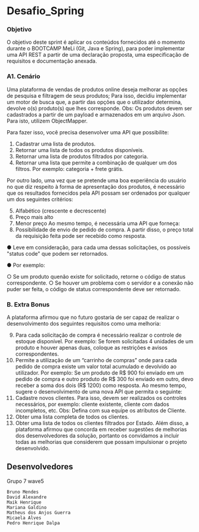 # Desafio_Spring

### Objetivo

O objetivo deste sprint é aplicar os conteúdos fornecidos até o momento durante o
BOOTCAMP MeLi (Git, Java e Spring), para poder implementar uma API REST a partir de uma
declaração proposta, uma especificação de requisitos e documentação anexada.

### A1. Cenário
Uma plataforma de vendas de produtos online deseja melhorar as opções de pesquisa e
filtragem de seus produtos; Para isso, decidiu implementar um motor de busca que, a
partir das opções que o utilizador determina, devolve o(s) produto(s) que lhes
corresponde. Obs: Os produtos devem ser cadastrados a partir de um payload e
armazenados em um arquivo Json. Para isto, utilizem ObjectMapper.

Para fazer isso, você precisa desenvolver uma API que possibilite:

1. Cadastrar uma lista de produtos.
2. Retornar uma lista de todos os produtos disponíveis.
3. Retornar uma lista de produtos filtrados por categoria.
4. Retornar uma lista que permite a combinação de qualquer um dos filtros. Por
exemplo: categoria + frete grátis.

Por outro lado, uma vez que se pretende uma boa experiência do usuário no que diz
respeito à forma de apresentação dos produtos, é necessário que os resultados
fornecidos pela API possam ser ordenados por qualquer um dos seguintes critérios:

5. Alfabético (crescente e decrescente)
6. Preço mais alto
7. Menor preço
Ao mesmo tempo, é necessária uma API que forneça:
8. Possibilidade de envio de pedido de compra. A partir disso, o preço total da
requisição feita pode ser recebido como resposta.

● Leve em consideração, para cada uma dessas solicitações, os possíveis
"status code" que podem ser retornados.

● Por exemplo:

○ Se um produto quenão existe for solicitado, retorne o código de
status correspondente.
○ Se houver um problema com o servidor e a conexão não puder ser
feita, o código de status correspondente deve ser retornado.

### B. Extra Bonus
A plataforma afirmou que no futuro gostaria de ser capaz de realizar o desenvolvimento
dos seguintes requisitos como uma melhoria:

9. Para cada solicitação de compra é necessário realizar o controle de estoque
disponível. Por exemplo: Se forem solicitadas 4 unidades de um produto e houver
apenas duas, coloque as restrições e avisos correspondentes.
10. Permite a utilização de um “carrinho de compras” onde para cada pedido de
compra existe um valor total acumulado e devolvido ao utilizador. Por exemplo: Se
um produto de R$ 900 foi enviado em um pedido de compra e outro produto de
R$ 300 foi enviado em outro, devo receber a soma dos dois (R$ 1200) como
resposta.
Ao mesmo tempo, sugere o desenvolvimento de uma nova API que permita o
seguinte:
11. Cadastre novos clientes. Para isso, devem ser realizados os controles necessários,
por exemplo: cliente existente, cliente com dados incompletos, etc.
Obs: Defina com sua equipe os atributos de Cliente.
12. Obter uma lista completa de todos os clientes.
13. Obter uma lista de todos os clientes filtrados por Estado.
Além disso, a plataforma afirmou que concorda em receber sugestões de melhorias dos
desenvolvedores da solução, portanto os convidamos a incluir todas as melhorias que
considerem que possam impulsionar o projeto desenvolvido.

## Desenvolvedores
Grupo 7 wave5
```
Bruno Mendes
David Alexandre
Maik Henrique
Mariana Galdino
Matheus dos Anjos Guerra
Micaela Alves
Pedro Henrique Dalpa

 

